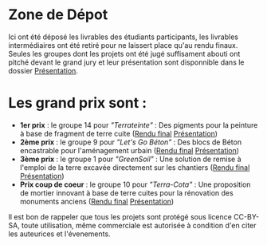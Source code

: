 # Zone de Dépot

Ici ont été déposé les livrables des étudiants participants, les livrables intermédiaires ont été retiré pour ne laissert place qu'au rendu finaux.
Seules les groupes dont les projets ont été jugé suffisament abouti ont pitché devant le grand jury et leur présentation sont disponnible dans le dossier [Présentation](https://github.com/Materiaupole/OpenWaste2024/tree/main/Zone_Depot/Pr%C3%A9sentation).

# Les grand prix sont :

- **1er prix** : le groupe 14 pour *"Terrateinte"* : Des pigments pour la peinture à base de fragment de terre cuite ([Rendu final](https://github.com/Materiaupole/OpenWaste2024/blob/main/Zone_Depot/Rendu_final/14-terrateinte-livrable_definitif.pdf) [Présentation](https://github.com/Materiaupole/OpenWaste2024/blob/main/Zone_Depot/Pr%C3%A9sentation/Terrateinte.pdf))
- **2ème prix** : le groupe 9 pour *"Let's Go Béton"* : Des blocs de Béton encastrable pour l'aménagement urbain ([Rendu final](https://github.com/Materiaupole/OpenWaste2024/blob/main/Zone_Depot/Rendu_final/9-Let's_go_b%C3%A9ton-livrable_d%C3%A9finitif.pdf) [Présentation](https://github.com/Materiaupole/OpenWaste2024/blob/main/Zone_Depot/Pr%C3%A9sentation/Pr%C3%A9sentation%20LETS%20GO%20BETON.pdf))
- **3ème prix** : le groupe 1 pour *"GreenSoil"* : Une solution de remise à l'emploi de la terre excavée directement sur les chantiers ([Rendu final](https://github.com/Materiaupole/OpenWaste2024/blob/main/Zone_Depot/Rendu_final/1-greensoil-livrable_definitif.docx.pdf) [Présentation](https://github.com/Materiaupole/OpenWaste2024/blob/main/Zone_Depot/Pr%C3%A9sentation/greensoil.pdf))
- **Prix coup de coeur** : le groupe 10 pour *"Terra-Cota"* : Une proposition de mortier innovant à base de terre cuites pour la rénovation des monuments anciens  ([Rendu final](https://github.com/Materiaupole/OpenWaste2024/blob/main/Zone_Depot/Rendu_final/10-Tera_Cotta-Livrable_final.pdf) [Présentation](https://github.com/Materiaupole/OpenWaste2024/blob/main/Zone_Depot/Pr%C3%A9sentation/Teracotta%20Diaporama%20Visuel.pdf))

Il est bon de rappeler que tous les projets sont protégé sous licence CC-BY-SA, toute utilisation, même commerciale est autorisée à condition d'en citer les auteurices et l'évenements.
